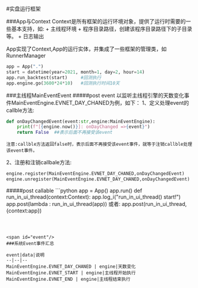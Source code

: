 #实盘运行框架


<span id="app"/>
###App与Context
Context是所有框架的运行环境对象，提供了运行时需要的一些基本支持，如:
+ 主线程环境
+ 程序目录路径，创建该程序目录路径下的子目录等。
+ 日志输出

App实现了Context,App的运行实体，并集成了一些框架的管理类，如RunnerManager

```python
app = App(".")
start = datetime(year=2021, month=1, day=2, hour=14)
app.run_backtest(start)     #回测执行
app.engine.go(3600*24*10)   #回测执行时间10天
```
   
<span id="MainEventEvent"/>
###主线程MainEventEvent

<span id="post_event"/>
#####post event
以监听主线程引擎的天数变化事件MainEventEngine.EVNET_DAY_CHANED为例，如下：
1、定义处理event的callble方法:

```python
def onDayChangedEvent(event:str,engine:MainEventEngine):
    print(f"[{engine.now()}]: onDayChanged =>{event}")
    return False  ##表示后面不再接受该event
```
    注意:callble方法返回false时，表示后面不再接受该event事件，就等于注销callble处理该event事件。
    
2、注册和注销callbale方法:

```python
engine.register(MainEventEngine.EVNET_DAY_CHANED,onDayChangedEvent)
engine.unregister(MainEventEngine.EVNET_DAY_CHANED,onDayChangedEvent)
```

<span id="post_callable"/>
#####post callable
```python
app = App()
app.run()
def run_in_ui_thread(context:Context):
    app.log_i("run_in_ui_thread() start!") 
app.post(lambda : run_in_ui_thread(app))
或者:
app.post(run_in_ui_thread,{context:app})

```



<span id="event"/>
###系统Event事件汇总

event|data|说明
--|--|--
MainEventEngine.EVNET_DAY_CHANED | engine|天数变化
MainEventEngine.EVNET_START | engine|主线程开始执行
MainEventEngine.EVNET_END | engine|主线程结束执行







